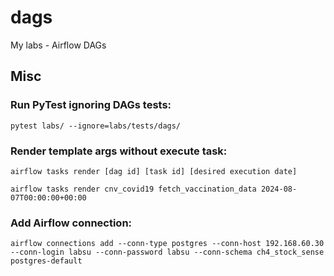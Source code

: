 # dags
My labs - Airflow DAGs

## Misc

### Run PyTest ignoring DAGs tests:
`pytest labs/ --ignore=labs/tests/dags/`


### Render template args without execute task:

`airflow tasks render [dag id] [task id] [desired execution date]`  

`airflow tasks render cnv_covid19 fetch_vaccination_data 2024-08-07T00:00:00+00:00`


### Add Airflow connection:

`airflow connections add --conn-type postgres --conn-host 192.168.60.30 --conn-login labsu --conn-password labsu --conn-schema ch4_stock_sense postgres-default`

